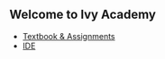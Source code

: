 ## Welcome to Ivy Academy

- [Textbook & Assignments](http://runestone.academy/)
- [IDE](https://ide.cs50.io/)
